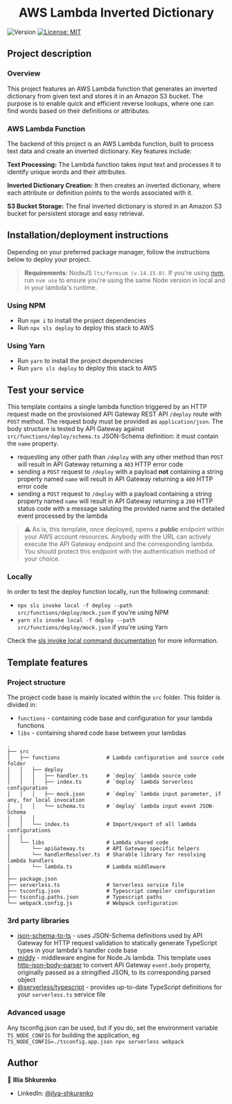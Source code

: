 <h1 align="center">AWS Lambda Inverted Dictionary</h1>
<p>
  <img alt="Version" src="https://img.shields.io/badge/version-1.0.0-blue.svg?cacheSeconds=2592000" />
  <a href="#" target="_blank">
    <img alt="License: MIT" src="https://img.shields.io/badge/License-MIT-yellow.svg" />
  </a>
</p>

## Project description

### Overview
This project features an AWS Lambda function that generates an inverted dictionary from given text and stores it in an Amazon S3 bucket. The purpose is to enable quick and efficient reverse lookups, where one can find words based on their definitions or attributes.

### AWS Lambda Function
The backend of this project is an AWS Lambda function, built to process text data and create an inverted dictionary. Key features include:

**Text Processing:** The Lambda function takes input text and processes it to identify unique words and their attributes.

**Inverted Dictionary Creation:** It then creates an inverted dictionary, where each attribute or definition points to the words associated with it.

**S3 Bucket Storage:** The final inverted dictionary is stored in an Amazon S3 bucket for persistent storage and easy retrieval.

## Installation/deployment instructions

Depending on your preferred package manager, follow the instructions below to deploy your project.

> **Requirements**: NodeJS `lts/fermium (v.14.15.0)`. If you're using [nvm](https://github.com/nvm-sh/nvm), run `nvm use` to ensure you're using the same Node version in local and in your lambda's runtime.

### Using NPM

- Run `npm i` to install the project dependencies
- Run `npx sls deploy` to deploy this stack to AWS

### Using Yarn

- Run `yarn` to install the project dependencies
- Run `yarn sls deploy` to deploy this stack to AWS

## Test your service

This template contains a single lambda function triggered by an HTTP request made on the provisioned API Gateway REST API `/deploy` route with `POST` method. The request body must be provided as `application/json`. The body structure is tested by API Gateway against `src/functions/deploy/schema.ts` JSON-Schema definition: it must contain the `name` property.

- requesting any other path than `/deploy` with any other method than `POST` will result in API Gateway returning a `403` HTTP error code
- sending a `POST` request to `/deploy` with a payload **not** containing a string property named `name` will result in API Gateway returning a `400` HTTP error code
- sending a `POST` request to `/deploy` with a payload containing a string property named `name` will result in API Gateway returning a `200` HTTP status code with a message saluting the provided name and the detailed event processed by the lambda

> :warning: As is, this template, once deployed, opens a **public** endpoint within your AWS account resources. Anybody with the URL can actively execute the API Gateway endpoint and the corresponding lambda. You should protect this endpoint with the authentication method of your choice.

### Locally

In order to test the deploy function locally, run the following command:

- `npx sls invoke local -f deploy --path src/functions/deploy/mock.json` if you're using NPM
- `yarn sls invoke local -f deploy --path src/functions/deploy/mock.json` if you're using Yarn

Check the [sls invoke local command documentation](https://www.serverless.com/framework/docs/providers/aws/cli-reference/invoke-local/) for more information.


## Template features

### Project structure

The project code base is mainly located within the `src` folder. This folder is divided in:

- `functions` - containing code base and configuration for your lambda functions
- `libs` - containing shared code base between your lambdas

```
.
├── src
│   ├── functions               # Lambda configuration and source code folder
│   │   ├── deploy
│   │   │   ├── handler.ts      # `deploy` lambda source code
│   │   │   ├── index.ts        # `deploy` lambda Serverless configuration
│   │   │   ├── mock.json       # `deploy` lambda input parameter, if any, for local invocation
│   │   │   └── schema.ts       # `deploy` lambda input event JSON-Schema
│   │   │
│   │   └── index.ts            # Import/export of all lambda configurations
│   │
│   └── libs                    # Lambda shared code
│       └── apiGateway.ts       # API Gateway specific helpers
│       └── handlerResolver.ts  # Sharable library for resolving lambda handlers
│       └── lambda.ts           # Lambda middleware
│
├── package.json
├── serverless.ts               # Serverless service file
├── tsconfig.json               # Typescript compiler configuration
├── tsconfig.paths.json         # Typescript paths
└── webpack.config.js           # Webpack configuration
```

### 3rd party libraries

- [json-schema-to-ts](https://github.com/ThomasAribart/json-schema-to-ts) - uses JSON-Schema definitions used by API Gateway for HTTP request validation to statically generate TypeScript types in your lambda's handler code base
- [middy](https://github.com/middyjs/middy) - middleware engine for Node.Js lambda. This template uses [http-json-body-parser](https://github.com/middyjs/middy/tree/master/packages/http-json-body-parser) to convert API Gateway `event.body` property, originally passed as a stringified JSON, to its corresponding parsed object
- [@serverless/typescript](https://github.com/serverless/typescript) - provides up-to-date TypeScript definitions for your `serverless.ts` service file

### Advanced usage

Any tsconfig.json can be used, but if you do, set the environment variable `TS_NODE_CONFIG` for building the application, eg `TS_NODE_CONFIG=./tsconfig.app.json npx serverless webpack`

## Author

👤 **Illia Shkurenko**

* LinkedIn: [@ilya-shkurenko](https://www.linkedin.com/in/ilya-shkurenko-128288157/)
